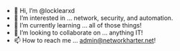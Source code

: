 - 👋 Hi, I’m @locklearxd
- 👀 I’m interested in ... network, security, and automation.
- 🌱 I’m currently learning ... all of those things!
- 💞️ I’m looking to collaborate on ... anything IT!
- 📫 How to reach me ... admin@networkharter.net!

<!---
locklearxd/locklearxd is a ✨ special ✨ repository because its `README.md` (this file) appears on your GitHub profile.
You can click the Preview link to take a look at your changes.
--->
